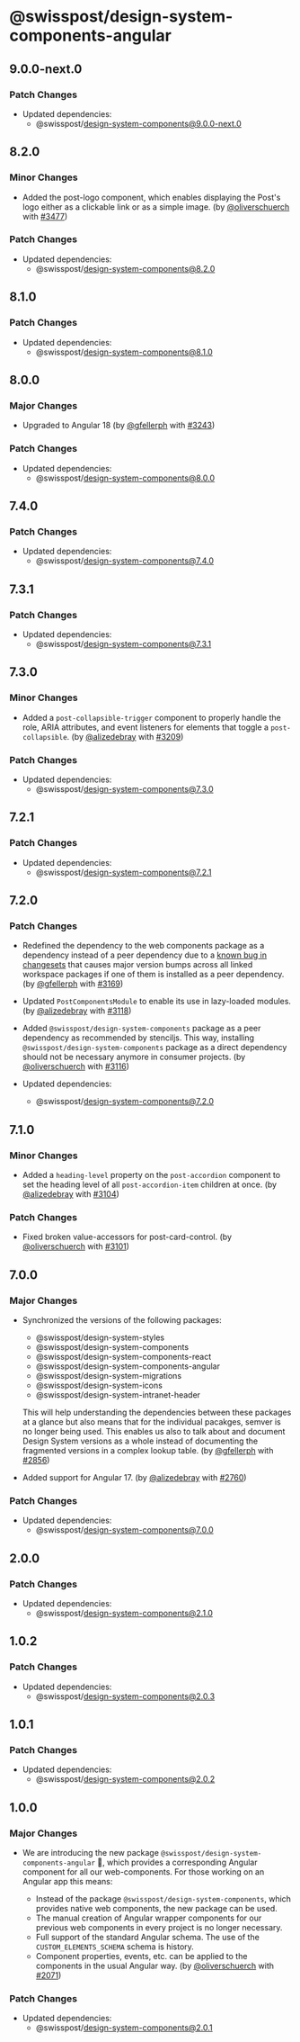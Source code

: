 # @swisspost/design-system-components-angular

## 9.0.0-next.0

### Patch Changes

- Updated dependencies:
  - @swisspost/design-system-components@9.0.0-next.0

## 8.2.0

### Minor Changes

- Added the post-logo component, which enables displaying the Post's logo either as a clickable link or as a simple image. (by [@oliverschuerch](https://github.com/oliverschuerch) with [#3477](https://github.com/swisspost/design-system/pull/3477))

### Patch Changes

- Updated dependencies:
  - @swisspost/design-system-components@8.2.0

## 8.1.0

### Patch Changes

- Updated dependencies:
  - @swisspost/design-system-components@8.1.0

## 8.0.0

### Major Changes

- Upgraded to Angular 18 (by [@gfellerph](https://github.com/gfellerph) with [#3243](https://github.com/swisspost/design-system/pull/3243))

### Patch Changes

- Updated dependencies:
  - @swisspost/design-system-components@8.0.0

## 7.4.0

### Patch Changes

- Updated dependencies:
  - @swisspost/design-system-components@7.4.0

## 7.3.1

### Patch Changes

- Updated dependencies:
  - @swisspost/design-system-components@7.3.1

## 7.3.0

### Minor Changes

- Added a `post-collapsible-trigger` component to properly handle the role, ARIA attributes, and event listeners for elements that toggle a `post-collapsible`. (by [@alizedebray](https://github.com/alizedebray) with [#3209](https://github.com/swisspost/design-system/pull/3209))

### Patch Changes

- Updated dependencies:
  - @swisspost/design-system-components@7.3.0

## 7.2.1

### Patch Changes

- Updated dependencies:
  - @swisspost/design-system-components@7.2.1

## 7.2.0

### Patch Changes

- Redefined the dependency to the web components package as a dependency instead of a peer dependency due to a [known bug in changesets](https://github.com/changesets/changesets/issues/1011) that causes major version bumps across all linked workspace packages if one of them is installed as a peer dependency. (by [@gfellerph](https://github.com/gfellerph) with [#3169](https://github.com/swisspost/design-system/pull/3169))

- Updated `PostComponentsModule` to enable its use in lazy-loaded modules. (by [@alizedebray](https://github.com/alizedebray) with [#3118](https://github.com/swisspost/design-system/pull/3118))

- Added `@swisspost/design-system-components` package as a peer dependency as recommended by stenciljs. This way, installing `@swisspost/design-system-components` package as a direct dependency should not be necessary anymore in consumer projects. (by [@oliverschuerch](https://github.com/oliverschuerch) with [#3116](https://github.com/swisspost/design-system/pull/3116))
- Updated dependencies:
  - @swisspost/design-system-components@7.2.0

## 7.1.0

### Minor Changes

- Added a `heading-level` property on the `post-accordion` component to set the heading level of all `post-accordion-item` children at once. (by [@alizedebray](https://github.com/alizedebray) with [#3104](https://github.com/swisspost/design-system/pull/3104))

### Patch Changes

- Fixed broken value-accessors for post-card-control. (by [@oliverschuerch](https://github.com/oliverschuerch) with [#3101](https://github.com/swisspost/design-system/pull/3101))

## 7.0.0

### Major Changes

- Synchronized the versions of the following packages:

  - @swisspost/design-system-styles
  - @swisspost/design-system-components
  - @swisspost/design-system-components-react
  - @swisspost/design-system-components-angular
  - @swisspost/design-system-migrations
  - @swisspost/design-system-icons
  - @swisspost/design-system-intranet-header

  This will help understanding the dependencies between these packages at a glance but also means that for the individual pacakges, semver is no longer being used. This enables us also to talk about and document Design System versions as a whole instead of documenting the fragmented versions in a complex lookup table. (by [@gfellerph](https://github.com/gfellerph) with [#2856](https://github.com/swisspost/design-system/pull/2856))

- Added support for Angular 17. (by [@alizedebray](https://github.com/alizedebray) with [#2760](https://github.com/swisspost/design-system/pull/2760))

### Patch Changes

- Updated dependencies:
  - @swisspost/design-system-components@7.0.0

## 2.0.0

### Patch Changes

- Updated dependencies:
  - @swisspost/design-system-components@2.1.0

## 1.0.2

### Patch Changes

- Updated dependencies:
  - @swisspost/design-system-components@2.0.3

## 1.0.1

### Patch Changes

- Updated dependencies:
  - @swisspost/design-system-components@2.0.2

## 1.0.0

### Major Changes

- We are introducing the new package `@swisspost/design-system-components-angular` 🥳, which provides a corresponding Angular component for all our web-components. For those working on an Angular app this means:

  - Instead of the package `@swisspost/design-system-components`, which provides native web components, the new package can be used.
  - The manual creation of Angular wrapper components for our previous web components in every project is no longer necessary.
  - Full support of the standard Angular schema. The use of the `CUSTOM_ELEMENTS_SCHEMA` schema is history.
  - Component properties, events, etc. can be applied to the components in the usual Angular way. (by [@oliverschuerch](https://github.com/oliverschuerch) with [#2071](https://github.com/swisspost/design-system/pull/2071))

### Patch Changes

- Updated dependencies:
  - @swisspost/design-system-components@2.0.1

